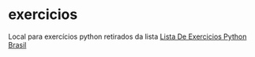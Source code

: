 # exercicios
Local para exercícios python retirados da lista [Lista De Exercicios Python Brasil](https://wiki.python.org.br/ListaDeExercicios)
